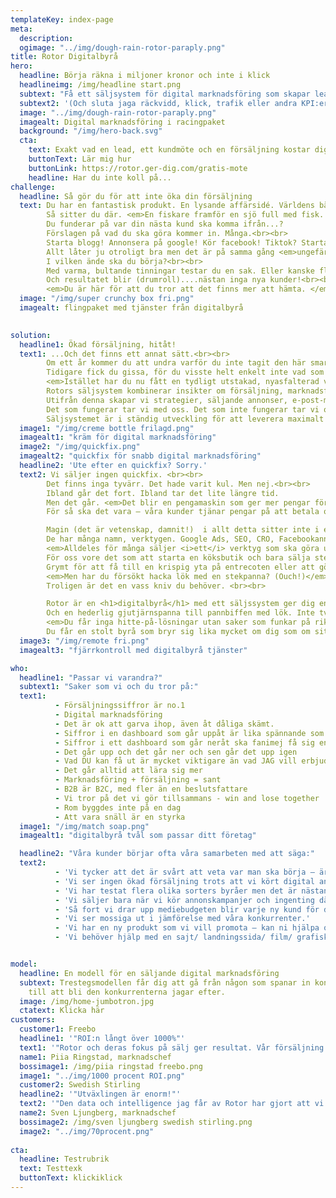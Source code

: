 ```yaml
---
templateKey: index-page
meta: 
  description:
  ogimage: "../img/dough-rain-rotor-paraply.png"
title: Rotor Digitalbyrå
hero:
  headline: Börja räkna i miljoner kronor och inte i klick
  headlineimg: /img/headline start.png
  subtext: "Få ett säljsystem för digital marknadsföring som skapar leads, bokar möten, och ökar din försäljning"
  subtext2: '(Och sluta jaga räckvidd, klick, trafik eller andra KPI:er som inte gör någon skillnad för ditt bankkonto)' 
  image: "../img/dough-rain-rotor-paraply.png"
  imagealt: Digital marknadsföring i racingpaket
  background: "/img/hero-back.svg"
  cta: 
    text: Exakt vad en lead, ett kundmöte och en försäljning kostar dig? Varför dina annonser på Google och sociala medier inte fungerar? Hur du bygger upp ett säljflöde som är helt automatiserat?
    buttonText: Lär mig hur
    buttonLink: https://rotor.ger-dig.com/gratis-mote
    headline: Har du inte koll på...
challenge:
  headline: Så gör du för att inte öka din försäljning
  text: Du har en fantastisk produkt. En lysande affärsidé. Världens bästa tjänst. <br><br>
        Så sitter du där. <em>En fiskare framför en sjö full med fisk. Men utan metspö, utan drag och utan agn. En jättestor påse att lägga fisk i som gapar tomt.</em>
        Du funderar på var din nästa kund ska komma ifrån...?
        Förslagen på vad du ska göra kommer in. Många.<br><br>
        Starta blogg! Annonsera på google! Kör facebook! Tiktok? Starta podd! Snapchat?<br><br>
        Allt låter ju otroligt bra men det är på samma gång <em>ungefär som att köra hjärnan på 90 grader centrifug.</em>
        I vilken ände ska du börja?<br><br>
        Med varma, bultande tinningar testar du en sak. Eller kanske flera samtidigt.
        Och resultatet blir (drumroll)....nästan inga nya kunder!<br><br>
        <em>Du är här för att du tror att det finns mer att hämta. </em>
  image: "/img/super crunchy box fri.png"
  imagealt: flingpaket med tjänster från digitalbyrå
        

solution:
  headline1: Ökad försäljning, hitåt!
  text1: ...Och det finns ett annat sätt.<br><br>
        Om ett år kommer du att undra varför du inte tagit den här smartare approachen från första början.
        Tidigare fick du gissa, för du visste helt enkelt inte vad som funkade. Råden kom från höger och vänster. Det var ju helt sjukt, vad höll du på med?<br><br>
        <em>Istället har du nu fått en tydligt utstakad, nyasfalterad väg som doftar sådär varmt tjärigt, med vägskyltar i oblekta färger.</em><br><br>
        Rotors säljsystem kombinerar insikter om försäljning, marknadsföring, bolagsbyggande, psykologi och tekniska lösningar.<br><br>
        Utifrån denna skapar vi strategier, säljande annonser, e-post-marknadsföring, copy, videos och hela säljflöden. <br><br>
        Det som fungerar tar vi med oss. Det som inte fungerar tar vi också med oss.<br><br>
        Säljsystemet är i ständig utveckling för att leverera maximalt resultat för dig.<br><br>
  image1: "/img/creme bottle frilagd.png"
  imagealt1: "kräm för digital marknadsföring"
  image2: "/img/quickfix.png"     
  imagealt2: "quickfix för snabb digital marknadsföring"
  headline2: 'Ute efter en quickfix? Sorry.'
  text2: Vi säljer ingen quickfix. <br><br>
        Det finns inga tyvärr. Det hade varit kul. Men nej.<br><br>
        Ibland går det fort. Ibland tar det lite längre tid. 
        Men det går. <em>Det blir en pengamaskin som ger mer pengar för varje krona du stoppar i den.</em> <br><br>
        För så ska det vara – våra kunder tjänar pengar på att betala oss. <br><br>

        Magin (det är vetenskap, damnit!)  i allt detta sitter inte i ett speciellt verktyg. <br><br>
        De har många namn, verktygen. Google Ads, SEO, CRO, Facebookannonsering, Marketing Automation. <br><br>
        <em>Alldeles för många säljer <i>ett</i> verktyg som ska göra underverk för dig.</em>  (Här kommer de där råden från alla håll och kanter...)<br><br>
        För oss vore det som att starta en köksbutik och bara sälja stekpannor.<br><br>
        Grymt för att få till en krispig yta på entrecoten eller att göra halloumin sådär fint gyllene.<br><br>
        <em>Men har du försökt hacka lök med en stekpanna? (Ouch!)</em><br><br>
        Troligen är det en vass kniv du behöver. <br><br>

        Rotor är en <h1>digitalbyrå</h1> med ett säljssystem ger dig en exklusiv japansk santoku-kniv med damaskerat stål när du ska bjuda på sushi omakase-skrytmiddag.<br><br>
        Och en hederlig gjutjärnspanna till pannbiffen med lök. Inte tvärtom.<br><br>
        <em>Du får inga hitte-på-lösningar utan saker som funkar på riktigt.</em> <br><br>
        Du får en stolt byrå som bryr sig lika mycket om dig som om sitt eget bolag.
  image3: "/img/remote fri.png"  
  imagealt3: "fjärrkontroll med digitalbyrå tjänster"

who:
  headline1: "Passar vi varandra?"
  subtext1: "Saker som vi och du tror på:"
  text1: 
          - Försäljningssiffror är no.1
          - Digital marknadsföring
          - Det är ok att garva ihop, även åt dåliga skämt.
          - Siffror i en dashboard som går uppåt är lika spännande som en actionfilm
          - Siffror i ett dashboard som går neråt ska fanimej få sig en omgång
          - Det går upp och det går ner och sen går det upp igen
          - Vad DU kan få ut är mycket viktigare än vad JAG vill erbjuda
          - Det går alltid att lära sig mer
          - Marknadsföring + försäljning = sant
          - B2B är B2C, med fler än en beslutsfattare
          - Vi tror på det vi gör tillsammans - win and lose together
          - Rom byggdes inte på en dag
          - Att vara snäll är en styrka
  image1: "/img/match soap.png"
  imagealt1: "digitalbyrå tvål som passar ditt företag"

  headline2: "Våra kunder börjar ofta våra samarbeten med att säga:"
  text2:
          - 'Vi tycker att det är svårt att veta var man ska börja – är det annonsering på Google, Facebook eller vi kanske borde testa LinkedIn?'
          - 'Vi ser ingen ökad försäljning trots att vi kört digital annonsering ett tag nu. Det kanske inte funkar för oss eller vad tror ni?'
          - 'Vi har testat flera olika sorters byråer men det är nästan ingen som egentligen pratat om vad som gör att vi tjänar pengar.'
          - 'Vi säljer bara när vi kör annonskampanjer och ingenting däremellan.'
          - 'Så fort vi drar upp mediebudgeten blir varje ny kund för dyr.'
          - 'Vi ser mossiga ut i jämförelse med våra konkurrenter.'
          - 'Vi har en ny produkt som vi vill promota – kan ni hjälpa oss?'
          - 'Vi behöver hjälp med en sajt/ landningssida/ film/ grafisk profil/ digital strategi'   


model:
  headline: En modell för en säljande digital marknadsföring
  subtext: Trestegsmodellen får dig att gå från någon som spanar in konkurrenterna
    till att bli den konkurrenterna jagar efter.
  image: /img/home-jumbotron.jpg
  ctatext: Klicka här
customers:
  customer1: Freebo
  headline1: '"ROI:n långt över 1000%"'
  text1: '"Rotor och deras fokus på sälj ger resultat. Vår försäljning från digital annonsering ökar stadigt varje månad – vi pratar mångmiljonbelopp. Under året 2022 har vi ökat försäljningen från digitala kanaler varje månad. ROI:n på vårt samarbete är högt över förväntan –  den är långt över 1000%.<br><br>Bevisligen stämmer det som de sa: Rotors marknadsföring genererar mycket mer pengar än vad den kostar. Rotor har också hjälpt oss att implementera ett nytt CRM och vi har aldrig haft så bra koll som idag. Jag vet exakt vad varje lead, mötesbokning och försäljning kostar. Jag kan också spåra kunden exakt, från digital annonsering, SEO, fysiska säljaktiviteter till faktisk försäljning. <br><br>Vi håller på att utveckla och fördjupa vårt samarbete med Rotor för att accelerera vår försäljning ytterligare."'
  name1: Piia Ringstad, marknadschef
  bossimage1: /img/piia ringstad freebo.png
  image1: "../img/1000 procent ROI.png"
  customer2: Swedish Stirling
  headline2: '"Utväxlingen är enorm!"'
  text2: '"Den data och intelligence jag får av Rotor har gjort att vi helt ändrat våra kommunikationsinsatser. Från att ha varit en mer traditionell köpare av print och banners hos finansiella tidningar lägger vi nu majoriteten av vårt fokus på egna kampanjer i sociala medier.<br><br>Utväxlingen är enorm. Vi når rätt målgrupper, många fler och mycket billigare.<br><br>Rotor har hjälpt oss öka intresset kring bolaget, pinpointat rätt målgrupper och fått dem att agera. Målet med samarbetet var primärt att öka kännedomen och ägarspridningen. Vi otroligt nöjda med samarbetet och senaste året har vi ökat antal aktieägare med 70%.”'
  name2: Sven Ljungberg, marknadschef
  bossimage2: /img/sven ljungberg swedish stirling.png
  image2: "../img/70procent.png"
  
cta:
  headline: Testrubrik
  text: Testtexk
  buttonText: klickiklick
---
```

